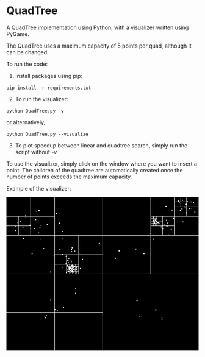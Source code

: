 # QuadTree

A QuadTree implementation using Python, with a visualizer written using PyGame.

The QuadTree uses a maximum capacity of 5 points per quad, although it can be changed.

To run the code:

1) Install packages using pip:

```
pip install -r requirements.txt
```

2) To run the visualizer:

```
python QuadTree.py -v
```

or alternatively, 

```
python QuadTree.py --visualize
```

3) To plot speedup between linear and quadtree search, simply run the script without -v


To use the visualizer, simply click on the window where you want to insert a point. The children of the quadtree are automatically created once the number of points exceeds the maximum capacity.

Example of the visualizer:


![Visualizer](https://raw.githubusercontent.com/rishabhsinghvi/QuadTree/master/samples/VisualizerSample.PNG)

